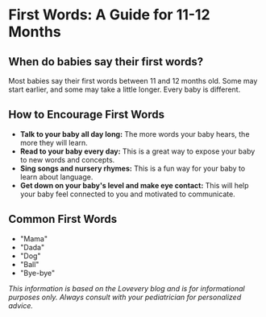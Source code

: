 # First Words: A Guide for 11-12 Months

## When do babies say their first words?

Most babies say their first words between 11 and 12 months old. Some may start earlier, and some may take a little longer. Every baby is different.

## How to Encourage First Words

*   **Talk to your baby all day long:** The more words your baby hears, the more they will learn.
*   **Read to your baby every day:** This is a great way to expose your baby to new words and concepts.
*   **Sing songs and nursery rhymes:** This is a fun way for your baby to learn about language.
*   **Get down on your baby's level and make eye contact:** This will help your baby feel connected to you and motivated to communicate.

## Common First Words

*   "Mama"
*   "Dada"
*   "Dog"
*   "Ball"
*   "Bye-bye"

*This information is based on the Lovevery blog and is for informational purposes only. Always consult with your pediatrician for personalized advice.*
